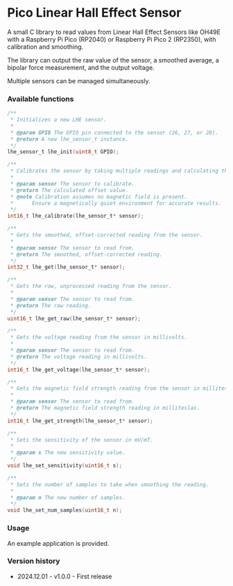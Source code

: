 # Pico Linear Hall Effect Sensor
A small C library to read values from Linear Hall Effect Sensors like OH49E with a Raspberry Pi Pico (RP2040) or Raspberry Pi Pico 2 (RP2350), with calibration and smoothing.

The library can output the raw value of the sensor, a smoothed average, a bipolar force measurement, and the output voltage.

Multiple sensors can be managed simultaneously.


### Available functions
```c
/**
 * Initializes a new LHE sensor.
 *
 * @param GPIO The GPIO pin connected to the sensor (26, 27, or 28).
 * @return A new lhe_sensor_t instance.
 */
lhe_sensor_t lhe_init(uint8_t GPIO);

/**
 * Calibrates the sensor by taking multiple readings and calculating the offset.
 *
 * @param sensor The sensor to calibrate.
 * @return The calculated offset value.
 * @note Calibration assumes no magnetic field is present.
 *      Ensure a magnetically quiet environment for accurate results.
 */
int16_t lhe_calibrate(lhe_sensor_t* sensor);

/**
 * Gets the smoothed, offset-corrected reading from the sensor.
 *
 * @param sensor The sensor to read from.
 * @return The smoothed, offset-corrected reading.
 */
int32_t lhe_get(lhe_sensor_t* sensor);

/**
 * Gets the raw, unprocessed reading from the sensor.
 *
 * @param sensor The sensor to read from.
 * @return The raw reading.
 */
uint16_t lhe_get_raw(lhe_sensor_t* sensor);

/**
 * Gets the voltage reading from the sensor in millivolts.
 *
 * @param sensor The sensor to read from.
 * @return The voltage reading in millivolts.
 */
int16_t lhe_get_voltage(lhe_sensor_t* sensor);

/**
 * Gets the magnetic field strength reading from the sensor in milliteslas.
 *
 * @param sensor The sensor to read from.
 * @return The magnetic field strength reading in milliteslas.
 */
int16_t lhe_get_strength(lhe_sensor_t* sensor);

/**
 * Sets the sensitivity of the sensor in mV/mT.
 *
 * @param s The new sensitivity value.
 */
void lhe_set_sensitivity(uint16_t s);

/**
 * Sets the number of samples to take when smoothing the reading.
 *
 * @param n The new number of samples.
 */
void lhe_set_num_samples(uint16_t n);
```

### Usage
An example application is provided.


### Version history
- 2024.12.01 - v1.0.0 - First release